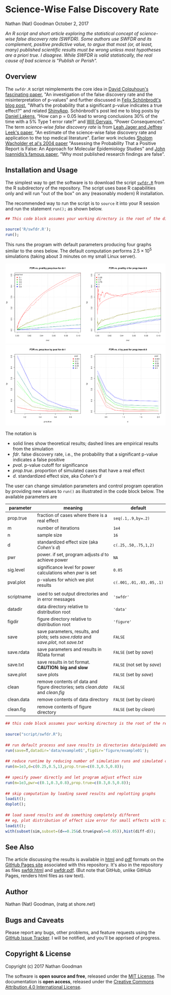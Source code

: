 Science-Wise False Discovery Rate
================
Nathan (Nat) Goodman
October 2, 2017

<!-- README.md is generated from README.Rmd. Please edit that file -->
*An R script and short article exploring the statistical concept of science-wise false discovery rate (SWFDR). Some authors use SWFDR and its complement, positive predictive value, to argue that most (or, at least, many) published scientific results must be wrong unless most hypotheses are a priori true. I disagree. While SWFDR is valid statistically, the real cause of bad science is "Publish or Perish".*

Overview
--------

The `swfdr.R` script reimplements the core idea in [David Colquhoun's fascinating paper](http://rsos.royalsocietypublishing.org/content/1/3/140216), "An investigation of the false discovery rate and the misinterpretation of p-values" and further discussed in [Felix Schönbrodt's blog post](http://www.nicebread.de/whats-the-probability-that-a-significant-p-value-indicates-a-true-effect/), "What’s the probability that a significant p-value indicates a true effect?" and related [ShinyApp](http://shinyapps.org/apps/PPV/). Schönbrodt's post led me to blog posts by [Daniel Lakens](http://daniellakens.blogspot.de/2015/09/how-can-p-005-lead-to-wrong-conclusions.html), “How can p = 0.05 lead to wrong conclusions 30% of the time with a 5% Type 1 error rate?” and [Will Gervais](http://willgervais.com/blog/2014/9/24/power-consequences), “Power Consequences”. The term *science-wise false discovery rate* is from [Leah Jager and Jeffrey Leek's paper](http://doi.org/10.1093/biostatistics/kxt007), "An estimate of the science-wise false discovery rate and application to the top medical literature". Earlier work includes [Sholom Wacholder et al's 2004 paper](https://academic.oup.com/jnci/article/96/6/434/2606750/) "Assessing the Probability That a Positive Report is False: An Approach for Molecular Epidemiology Studies" and [John Ioannidis’s famous paper](http://dx.plos.org/10.1371/journal.pmed.0020124), “Why most published research findings are false”.

Installation and Usage
----------------------

The simplest way to get the software is to download the script [`swfdr.R`](https://github.com/natgoodman/swfdr/blob/master/R/swfdr.R) from the R subdirectory of the repository. The script uses base R capabilities only and will run "out of the box" on any (reasonably modern) R installation.

The recommended way to run the script is to `source` it into your R session and run the statement `run();` as shown below.

``` r
## This code block assumes your working directory is the root of the distribution.

source('R/swfdr.R');
run();
```

This runs the program with default parameters producing four graphs similar to the ones below. The default computation performs 2.5 × 10<sup>5</sup> simulations (taking about 3 minutes on my small Linux server).

<img src="figure/plot_byprop.png" width="50%" /><img src="figure/plot_byd.png" width="50%" /><img src="figure/plot_vsprop.png" width="50%" /><img src="figure/plot_vsd.png" width="50%" />

The notation is

-   solid lines show theoretical results; dashed lines are empirical results from the simulation
-   *fdr*. false discovery rate, i.e., the probability that a significant p-value indicates a false positive
-   *pval*. p-value cutoff for significance
-   *prop.true*. proportion of simulated cases that have a real effect
-   *d*. standardized effect size, aka *Cohen's d*

The user can change simulation parameters and control program operation by providing new values to `run()` as illustrated in the code block below. The available parameters are

<table>
<colgroup>
<col width="19%" />
<col width="61%" />
<col width="19%" />
</colgroup>
<thead>
<tr class="header">
<th>parameter</th>
<th>meaning</th>
<th>default</th>
</tr>
</thead>
<tbody>
<tr class="odd">
<td>prop.true</td>
<td>fraction of cases where there is a real effect</td>
<td><code>seq(.1,.9,by=.2)</code></td>
</tr>
<tr class="even">
<td>m</td>
<td>number of iterations</td>
<td><code>1e4</code></td>
</tr>
<tr class="odd">
<td>n</td>
<td>sample size</td>
<td><code>16</code></td>
</tr>
<tr class="even">
<td>d</td>
<td>standardized effect size (aka <em>Cohen's d</em>)</td>
<td><code>c(.25,.50,.75,1,2)</code></td>
</tr>
<tr class="odd">
<td>pwr</td>
<td>power. if set, program adjusts <em>d</em> to achieve power</td>
<td><code>NA</code></td>
</tr>
<tr class="even">
<td>sig.level</td>
<td>significance level for power calculations when <em>pwr</em> is set</td>
<td><code>0.05</code></td>
</tr>
<tr class="odd">
<td>pval.plot</td>
<td>p-values for which we plot results</td>
<td><code>c(.001,.01,.03,.05,.1)</code></td>
</tr>
<tr class="even">
<td></td>
<td></td>
<td></td>
</tr>
<tr class="odd">
<td>scriptname</td>
<td>used to set output directories and in error messages</td>
<td><code>'swfdr'</code></td>
</tr>
<tr class="even">
<td>datadir</td>
<td>data directory relative to distribution root</td>
<td><code>'data'</code></td>
</tr>
<tr class="odd">
<td>figdir</td>
<td>figure directory relative to distribution root</td>
<td><code>'figure'</code></td>
</tr>
<tr class="even">
<td>save</td>
<td>save parameters, results, and plots; sets <em>save.rdata</em> and <em>save.plot</em>, not <em>save.txt</em></td>
<td><code>FALSE</code></td>
</tr>
<tr class="odd">
<td>save.rdata</td>
<td>save parameters and results in RData format</td>
<td><code>FALSE</code> (set by <em>save</em>)</td>
</tr>
<tr class="even">
<td>save.txt</td>
<td>save results in txt format. <strong>CAUTION: big and slow</strong></td>
<td><code>FALSE</code> (not set by <em>save</em>)</td>
</tr>
<tr class="odd">
<td>save.plot</td>
<td>save plots</td>
<td><code>FALSE</code> (set by <em>save</em>)</td>
</tr>
<tr class="even">
<td>clean</td>
<td>remove contents of data and figure directories; sets <em>clean.data</em> and <em>clean.fig</em></td>
<td><code>FALSE</code></td>
</tr>
<tr class="odd">
<td>clean.data</td>
<td>remove contents of data directory</td>
<td><code>FALSE</code> (set by <em>clean</em>)</td>
</tr>
<tr class="even">
<td>clean.fig</td>
<td>remove contents of figure directory</td>
<td><code>FALSE</code> (set by <em>clean</em>)</td>
</tr>
</tbody>
</table>

``` r
## this code block assumes your working directory is the root of the repository

source("script/swfdr.R");

## run default process and save results in directories data/guide01 and figure/guide01
run(save=T,datadir='data/example01',figdir='figure/example01');

## reduce runtime by reducing number of simulation runs and simulated cases
run(m=1e3,d=c(0.25,0.5,1),prop.true=c(0.3,0.5,0.8));

## specify power directly and let program adjust effect size
run(m=1e3,pwr=c(0.1,0.3,0.8),prop.true=c(0.3,0.5,0.8));

## skip computation by loading saved results and replotting graphs
loadit();
doplot();

## load saved results and do something completely different
## eg, plot distribution of effect size error for small effects with significant p-values 
loadit();
with(subset(sim,subset=(d==0.25&d.true&pval<=0.05)),hist(diff-d));
```

See Also
--------

The article discussing the results is available in [html](https://natgoodman.github.io/swfdr/swfdr.html) and [pdf](https://natgoodman.github.io/swfdr/swfdr.pdf) formats on the [GitHub Pages site](https://natgoodman.github.io/swfdr) associated with this repository. It's also in the repository as files [swfdr.html](swfdr.html) and [swfdr.pdf](swfdr.pdf). (But note that GitHub, unlike GitHub Pages, renders html files as raw text).

Author
------

Nathan (Nat) Goodman, (natg at shore.net)

Bugs and Caveats
----------------

Please report any bugs, other problems, and feature requests using the [GitHub Issue Tracker](https://github.com/natgoodman/swfdr/issues). I will be notified, and you'll be apprised of progress.

Copyright & License
-------------------

Copyright (c) 2017 Nathan Goodman

The software is **open source and free**, released under the [MIT License](https://opensource.org/licenses/MIT). The documentation is **open access**, released under the [Creative Commons Attribution 4.0 International License](https://creativecommons.org/licenses/by/4.0).
